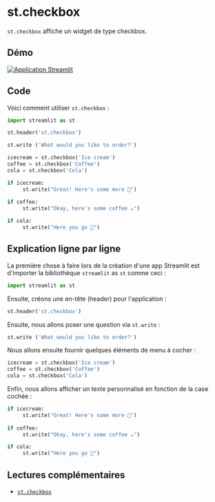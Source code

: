 
# st.checkbox

`st.checkbox` affiche un widget de type checkbox.

## Démo

[![Application Streamlit](https://static.streamlit.io/badges/streamlit_badge_black_white.svg)](https://share.streamlit.io/dataprofessor/st.checkbox/)

## Code
Voici comment utiliser `st.checkbox` :
```python
import streamlit as st

st.header('st.checkbox')

st.write ('What would you like to order?')

icecream = st.checkbox('Ice cream')
coffee = st.checkbox('Coffee')
cola = st.checkbox('Cola')

if icecream:
     st.write("Great! Here's some more 🍦")
    
if coffee: 
     st.write("Okay, here's some coffee ☕")

if cola:
     st.write("Here you go 🥤")
```


## Explication ligne par ligne
La première chose à faire lors de la création d'une app Streamlit est d'importer la bibliothèque `streamlit` as `st` comme ceci :
```python
import streamlit as st
```

Ensuite, créons une en-tête (header) pour l'application :
```python
st.header('st.checkbox')
```

Ensuite, nous allons poser une question via `st.write` :
```python
st.write ('What would you like to order?')
```

Nous allons ensuite fournir quelques éléments de menu à cocher :

```python
icecream = st.checkbox('Ice cream')
coffee = st.checkbox('Coffee')
cola = st.checkbox('Cola')
```

Enfin, nous allons afficher un texte personnalisé en fonction de la case cochée :
```python
if icecream:
     st.write("Great! Here's some more 🍦")
    
if coffee: 
     st.write("Okay, here's some coffee ☕")

if cola:
     st.write("Here you go 🥤")
```  

## Lectures complémentaires
- [`st.checkbox`](https://docs.streamlit.io/library/api-reference/widgets/st.checkbox)